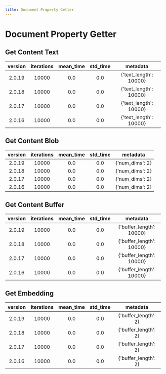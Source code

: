 ```yaml
---
title: Document Property Getter
---
```

# Document Property Getter

## Get Content Text

| version | iterations | mean_time | std_time | metadata |
| :---: | :---: | :---: | :---: | :---: |
| 2.0.19 | 10000 | 0.0 | 0.0 | {'text_length': 10000} |
| 2.0.18 | 10000 | 0.0 | 0.0 | {'text_length': 10000} |
| 2.0.17 | 10000 | 0.0 | 0.0 | {'text_length': 10000} |
| 2.0.16 | 10000 | 0.0 | 0.0 | {'text_length': 10000} |
## Get Content Blob

| version | iterations | mean_time | std_time | metadata |
| :---: | :---: | :---: | :---: | :---: |
| 2.0.19 | 10000 | 0.0 | 0.0 | {'num_dims': 2} |
| 2.0.18 | 10000 | 0.0 | 0.0 | {'num_dims': 2} |
| 2.0.17 | 10000 | 0.0 | 0.0 | {'num_dims': 2} |
| 2.0.16 | 10000 | 0.0 | 0.0 | {'num_dims': 2} |
## Get Content Buffer

| version | iterations | mean_time | std_time | metadata |
| :---: | :---: | :---: | :---: | :---: |
| 2.0.19 | 10000 | 0.0 | 0.0 | {'buffer_length': 10000} |
| 2.0.18 | 10000 | 0.0 | 0.0 | {'buffer_length': 10000} |
| 2.0.17 | 10000 | 0.0 | 0.0 | {'buffer_length': 10000} |
| 2.0.16 | 10000 | 0.0 | 0.0 | {'buffer_length': 10000} |
## Get Embedding

| version | iterations | mean_time | std_time | metadata |
| :---: | :---: | :---: | :---: | :---: |
| 2.0.19 | 10000 | 0.0 | 0.0 | {'buffer_length': 2} |
| 2.0.18 | 10000 | 0.0 | 0.0 | {'buffer_length': 2} |
| 2.0.17 | 10000 | 0.0 | 0.0 | {'buffer_length': 2} |
| 2.0.16 | 10000 | 0.0 | 0.0 | {'buffer_length': 2} |

